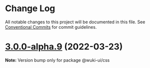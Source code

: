 # Change Log

All notable changes to this project will be documented in this file.
See [Conventional Commits](https://conventionalcommits.org) for commit guidelines.

# [3.0.0-alpha.9](https://github.com/melishev/wuki/compare/v3.0.0-alpha.8...v3.0.0-alpha.9) (2022-03-23)

**Note:** Version bump only for package @wuki-ui/css
